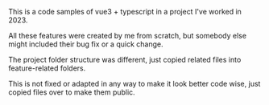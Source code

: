 This is a code samples of vue3 + typescript in a project I've worked in 2023.

All these features were created by me from scratch, but somebody else might included their bug fix or a quick change.

The project folder structure was different, just copied related files into feature-related folders.

This is not fixed or adapted in any way to make it look better code wise, just copied files over to make them public.